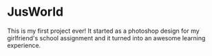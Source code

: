 # JusWorld
This is my first project ever! It started as a photoshop design for my girlfriend's school assignment and it turned into an awesome learning experience.
